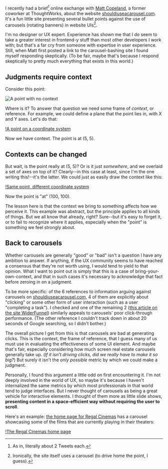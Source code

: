 I recently had a brief[^and-i-mean-brief] online exchange with [Matt Copeland](http://matthewcopeland.me/), a former coworker at ThoughtWorks, about the website [shouldiuseacarousel.com](http://shouldiuseacarousel.com/). It's a fun little site presenting several bullet points against the use of carousels (rotating banners) in website UIs[^irony].

I'm no designer or UX expert. Experience has shown me that I *do* seem to take a greater interest in frontend-y stuff than most other developers I work with; but that's a far cry from someone with expertise in user experience. Still, when Matt first posted a link to the carousel-bashing site I found myself responding skeptically. (To be fair, maybe that's because I respond skeptically to pretty much everything that exists in this world.)

Judgments require context
-------------------------

Consider this point:

![A point with no context](/images/point-without-context.png)

Where is it? To answer that question we need some frame of *context*, or reference. For example, we could define a plane that the point lies in, with X and Y axes. Let's do that:

[!A point on a coordinate system](/images/point-on-coordinate-system.png)

Now we have context. The point is at (5, 5).

Contexts can be changed
-----------------------

But wait, is the point really at (5, 5)? Or is it just *somewhere*, and we overlaid a set of axes on top of it? Clearly--in this case at least, since I'm the one writing this!--it's the latter. We could just as easily draw the context like this:

[!Same point, different coordinate system](/images/point-on-different-coordinate-system.png)

Now the point is "at" (100, 100).

The lesson here is that the context we bring to something affects how we perceive it. This example was abstract, but the principle applies to all kinds of things. But we all know that already, right? Sure--but it's easy to forget it, or to fail to recognize where it applies, especially when the "point" is something we feel strongly about.

Back to carousels
-----------------

Whether carousels are generally "good" or "bad" isn't a question I have any ambition to answer. If anything, if the UX community seems to have reached a consensus that they're not worth using, I would tend to yield to that opinion. What I want to point out is simply that this is a case of bring-your-own-context, and that in such cases it's necessary to acknowledge that fact before zeroing in on a judgment.

To be more specific: of the 6 references to information arguing against carousels on [shouldiuseacarousel.com](shouldiuseacarousel.com), 4 of them are explicitly about "clicking" or some other form of user interaction (such as a user "completing a task"). I checked and one of the remaining 2 ([this article on the site WiderFunnel](http://www.widerfunnel.com/conversion-rate-optimization/rotating-offers-the-scourge-of-home-page-design)) similarly appeals to carousels' poor click-through performance. (The other reference I couldn't track down in about 20 seconds of Google searching, so I didn't bother.)

The overall picture I get from this is that carousels are bad at generating clicks. This is the context, the frame of reference, that I guess many of us must use in evaluating the effectiveness of some UI element. And maybe that's fair, especially considering how much screen real estate carousels generally take up. (*If it isn't driving clicks, did we really have to make it so big?*) But surely it isn't the *only possible* metric by which we could make a judgment.

Personally, I found this argument a little odd on first encountering it. I'm not deeply involved in the world of UX, so maybe it's because I haven't internalized the same metrics by which most professionals in that world tend to judge interfaces. But I never thought of carousels as being a great vehicle for interactive elements. I thought of them more as little slide shows, **presenting content in a space-efficient way without requiring the user to scroll**.

Here's an example: [the home page for Regal Cinemas](http://www.regmovies.com/) has a carousel showcasing some of the films that are currently playing in their theaters:

[!The Regal Cinemas home page](/images/good-carousel.jpg)



[^and-i-mean-brief]: As in, literally about 2 Tweets each.

[^irony]: Ironically, the site itself uses a carousel (to drive home the point, I guess).
